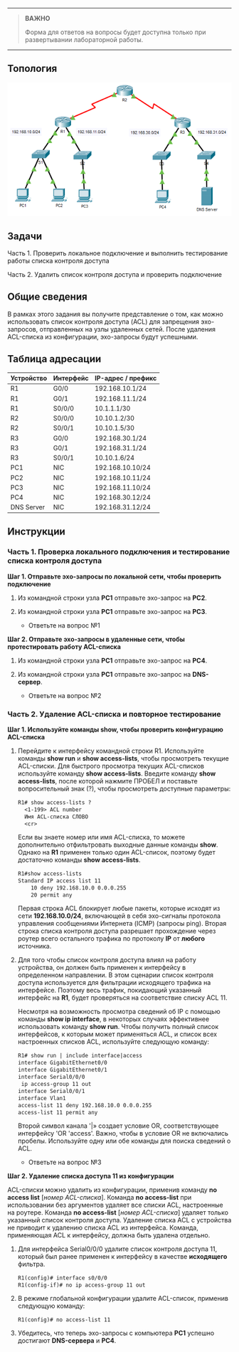 
---

> **ВАЖНО**
> 
> Форма для ответов на вопросы будет доступна только при развертывании лабораторной работы. 

---

## Топология

![](./assets/topology.png)

## Задачи

Часть 1. Проверить локальное подключение и выполнить тестирование работы списка контроля доступа

Часть 2. Удалить список контроля доступа и проверить подключение

## Общие сведения

В рамках этого задания вы получите представление о том, как можно использовать список контроля доступа (ACL) для запрещения эхо-запросов, отправленных на узлы удаленных сетей. После удаления ACL-списка из конфигурации, эхо-запросы будут успешными.

## Таблица адресации

| Устройство | Интерфейс | IP-адрес / префикс |
|------------|-----------|--------------------|
| R1         | G0/0      | 192.168.10.1/24    |
| R1         | G0/1      | 192.168.11.1/24    |
| R1         | S0/0/0    | 10.1.1.1/30        |
| R2         | S0/0/0    | 10.10.1.2/30       |
| R2         | S0/0/1    | 10.10.1.5/30       |
| R3         | G0/0      | 192.168.30.1/24    |
| R3         | G0/1      | 192.168.31.1/24    |
| R3         | S0/0/1    | 10.10.1.6/24       |
| PC1        | NIC       | 192.168.10.10/24   |
| PC2        | NIC       | 192.168.10.11/24   |
| PC3        | NIC       | 192.168.11.10/24   |
| PC4        | NIC       | 192.168.30.12/24   |
| DNS Server | NIC       | 192.168.31.12/24   |

## Инструкции

### Часть 1. Проверка локального подключения и тестирование списка контроля доступа

**Шаг 1. Отправьте эхо-запросы по локальной сети, чтобы проверить подключение**

1.  Из командной строки узла **PC1** отправьте эхо-запрос на **PC2**.

2.  Из командной строки узла **PC1** отправьте эхо-запрос на **PC3**.

    - Ответьте на вопрос №1

**Шаг 2. Отправьте эхо-запросы в удаленные сети, чтобы протестировать работу ACL-списка**

1.  Из командной строки узла **PC1** отправьте эхо-запрос на **PC4**.

2.  Из командной строки узла **PC1** отправьте эхо-запрос на **DNS-сервер**.

    - Ответьте на вопрос №2

### Часть 2. Удаление ACL-списка и повторное тестирование

**Шаг 1. Используйте команды show, чтобы проверить конфигурацию ACL-списка**

1.  Перейдите к интерфейсу командной строки R1. Используйте команды **show run** и **show access-lists**, чтобы просмотреть текущие ACL-списки. Для быстрого просмотра текущих ACL-списков используйте команду **show access-lists**. Введите команду **show access-lists**, после которой нажмите ПРОБЕЛ и поставьте вопросительный знак (?), чтобы просмотреть доступные параметры:

    ```
    R1# show access-lists ?
      <1-199> ACL number
      Имя ACL-списка СЛОВО
      <cr>
    ```

    Если вы знаете номер или имя ACL-списка, то можете дополнительно отфильтровать выходные данные команды **show**. Однако на **R1** применен только один ACL-список, поэтому будет достаточно команды **show access-lists**.

    ```
    R1#show access-lists
    Standard IP access list 11
        10 deny 192.168.10.0 0.0.0.255
        20 permit any
    ```

    Первая строка ACL блокирует любые пакеты, которые исходят из сети **192.168.10.0/24**, включающей в себя эхо-сигналы протокола управления сообщениями Интернета (ICMP) (запросы ping). Вторая строка списка контроля доступа разрешает прохождение через роутер всего остального трафика по протоколу **IP** от **любого** источника.

2.  Для того чтобы список контроля доступа влиял на работу устройства, он должен быть применен к интерфейсу в определенном направлении. В этом сценарии список контроля доступа используется для фильтрации исходящего трафика на интерфейсе. Поэтому весь трафик, покидающий указанный интерфейс на **R1**, будет проверяться на соответствие списку ACL 11.

    Несмотря на возможность просмотра сведений об IP с помощью команды **show ip interface**, в некоторых случаях эффективнее использовать команду **show run**. Чтобы получить полный список интерфейсов, к которым может применяться ACL, и список всех настроенных списков ACL, используйте следующую команду:

    ```
    R1# show run | include interface|access
    interface GigabitEthernet0/0
    interface GigabitEthernet0/1
    interface Serial0/0/0
     ip access-group 11 out
    interface Serial0/0/1
    interface Vlan1
    access-list 11 deny 192.168.10.0 0.0.0.255
    access-list 11 permit any
    ```

    Второй символ канала '\|» создает условие OR, соответствующее интерфейсу 'OR 'access'. Важно, чтобы в условие OR не включались пробелы. Используйте одну или обе команды для поиска сведений о ACL.

    - Ответьте на вопрос №3

**Шаг 2. Удаление списка доступа 11 из конфигурации**

ACL-списки можно удалить из конфигурации, применив команду **no access list** \[*номер ACL-списка*\]. Команда **no access-list** при использовании без аргументов удаляет все списки ACL, настроенные на роутере. Команда **no access-list** \[*номер ACL-списка*\] удаляет только указанный список контроля доступа. Удаление списка ACL с устройства не приводит к удалению списка ACL из интерфейса. Команда, применяющая ACL к интерфейсу, должна быть удалена отдельно.

1.  Для интерфейса Serial0/0/0 удалите список контроля доступа 11, который был ранее применен к интерфейсу в качестве **исходящего** фильтра.

    ```
    R1(config)# interface s0/0/0
    R1(config-if)# no ip access-group 11 out
    ```

2.  В режиме глобальной конфигурации удалите ACL-список, применив следующую команду:

    ```
    R1(config)# no access-list 11
    ```

3.  Убедитесь, что теперь эхо-запросы с компьютера **PC1** успешно достигают **DNS-сервера** и **PC4**.

<!-- [Скачать файл Packet Tracer для локального запуска](./assets/4.1.4-lab.pka) -->
